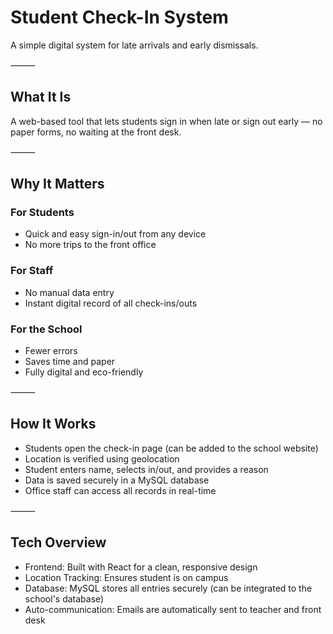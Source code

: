 # Student Check-In System

A simple digital system for late arrivals and early dismissals.

⸻

## What It Is

A web-based tool that lets students sign in when late or sign out early — no paper forms, no waiting at the front desk.

⸻

## Why It Matters

### For Students

- Quick and easy sign-in/out from any device
- No more trips to the front office

### For Staff

- No manual data entry
- Instant digital record of all check-ins/outs

### For the School

- Fewer errors
- Saves time and paper
- Fully digital and eco-friendly

⸻

## How It Works

- Students open the check-in page (can be added to the school website)
- Location is verified using geolocation
- Student enters name, selects in/out, and provides a reason
- Data is saved securely in a MySQL database
- Office staff can access all records in real-time

⸻

## Tech Overview

- Frontend: Built with React for a clean, responsive design
- Location Tracking: Ensures student is on campus
- Database: MySQL stores all entries securely (can be integrated to the school's database)
- Auto-communication: Emails are automatically sent to teacher and front desk
